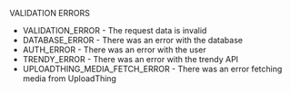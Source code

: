 VALIDATION ERRORS

- VALIDATION_ERROR - The request data is invalid
- DATABASE_ERROR - There was an error with the database
- AUTH_ERROR - There was an error with the user
- TRENDY_ERROR - There was an error with the trendy API
- UPLOADTHING_MEDIA_FETCH_ERROR - There was an error fetching media from UploadThing
